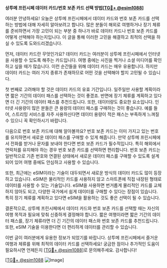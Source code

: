 **상투메 프린시페 데이터 카드/번호 보존 카드 선택 방법[[TG💪+ @esim1088](https://t.me/s/esim1088)]**

여러분 안녕하세요! 오늘은 상투메 프린시페에서 데이터 카드와 번호 보존 카드를 선택하는 방법에 대해 자세히 알아보려고 합니다. 많은 분들이 해외로 여행하거나 장기 체류를 준비하면서 가장 고민이 되는 부분 중 하나가 바로 데이터 카드나 번호 보존 카드를 어떻게 선택해야 하는지입니다. 이 글을 통해 이러한 고민을 해결하고 최적의 선택을 하실 수 있도록 도와드리겠습니다.

먼저, 데이터 카드란 무엇인가요? 데이터 카드는 여러분이 상투메 프린시페에서 인터넷을 사용할 수 있도록 해주는 카드입니다. 여행 중에는 사진을 찍거나 소셜 미디어를 확인하고 싶을 때가 많습니다. 이런 순간들을 위해 데이터 카드는 매우 유용합니다. 하지만 데이터 카드는 여러 가지 종류가 존재하므로 어떤 것을 선택해야 할지 고민될 수 있습니다.

첫 번째로 고려해야 할 것은 데이터 카드의 유효 기간입니다. 일주일만 사용할 계획이라면 짧은 기간의 데이터 패스를 선택하는 것이 좋겠죠. 반면에 장기 체류를 계획하고 있다면 더 긴 기간의 데이터 패스를 추천드립니다. 또한, 데이터량도 중요한 요소입니다. 인터넷 사용량이 많은 분들은 큰 용량의 데이터 패스를 구매하는 것이 좋습니다. 예를 들어, 스트리밍 서비스를 자주 사용하신다면 데이터 용량이 적은 패스는 부족하게 느껴질 수 있으니 꼭 확인하시기 바랍니다.

다음으로 번호 보존 카드에 대해 알아볼까요? 번호 보존 카드는 이미 가지고 있는 번호를 유지하면서 새로운 데이터 패스를 구매할 수 있게 해줍니다. 만약 상투메 프린시페에서 전화를 받거나 문자를 보내야 한다면 번호 보존 카드가 필수적입니다. 특히 해외에서 연락처를 유지해야 하는 경우 번호 보존 카드를 선택하면 편리합니다. 번호 보존 카드는 일반적으로 기존 번호와 연결된 상태에서 새로운 데이터 패스를 구매할 수 있도록 설계되어 있어 여행 중에도 안심하고 사용할 수 있습니다.

또한, 최근에는 eSIM이라는 기술이 대두되면서 새로운 방식의 데이터 카드도 많이 등장하고 있습니다. eSIM은 물리적인 카드를 사용하지 않고 스마트폰에 직접 내장된 형태로 데이터를 사용할 수 있는 기술입니다. eSIM을 사용하면 번거롭게 물리적인 카드를 교체하지 않아도 되고, 다양한 국가에서 쉽게 데이터를 구매할 수 있다는 장점이 있습니다. 특히 장기 체류를 계획하고 있다면 eSIM을 활용하는 것도 좋은 선택이 될 수 있습니다.

결론적으로, 상투메 프린시페에서 데이터 카드와 번호 보존 카드를 선택할 때는 자신의 여행 목적과 필요에 맞춰 신중하게 결정해야 합니다. 짧은 여행이라면 짧은 기간의 데이터 패스를, 장기 체류라면 더 긴 기간의 데이터 패스와 번호 보존 카드를 추천드립니다. 또한, eSIM 기술을 이용한다면 더 편리하게 데이터를 관리할 수 있습니다.

이번 글이 여러분에게 유용한 정보가 되었기를 바랍니다. 상투메 프린시페에서 즐거운 여행과 체류를 위해 최적의 데이터 카드를 선택하세요! 궁금한 점이나 추가적인 도움이 필요하시면 언제든지 [[TG💪+ @esim1088](https://t.me/s/esim1088)]로 문의해주세요. 감사합니다!

[[TG💪+ @esim1088](https://t.me/s/esim1088) ![Image](https://i.postimg.cc/Y0z9fWf4/image.png)]